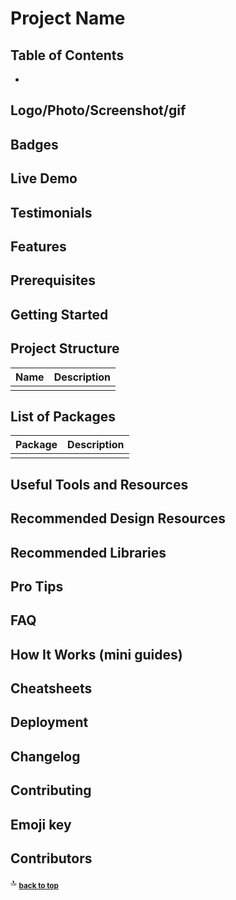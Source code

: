 # Project Name

## Table of Contents

- [](#)

## Logo/Photo/Screenshot/gif

## Badges

## Live Demo

## Testimonials

## Features

## Prerequisites

## Getting Started

## Project Structure

| Name                               | Description                                                  |
| ---------------------------------- | ------------------------------------------------------------ |
|                                    |                                                              |

## List of Packages

| Package                         | Description                                                           |
| ------------------------------- | --------------------------------------------------------------------- |
|                                 |                                                                       |

## Useful Tools and Resources

## Recommended Design Resources

## Recommended Libraries

## Pro Tips

## FAQ

## How It Works (mini guides)

## Cheatsheets

## Deployment

## Changelog

## Contributing

## Emoji key

## Contributors

:top: <sub>[**back to top**](#table-of-contents)</sub>
